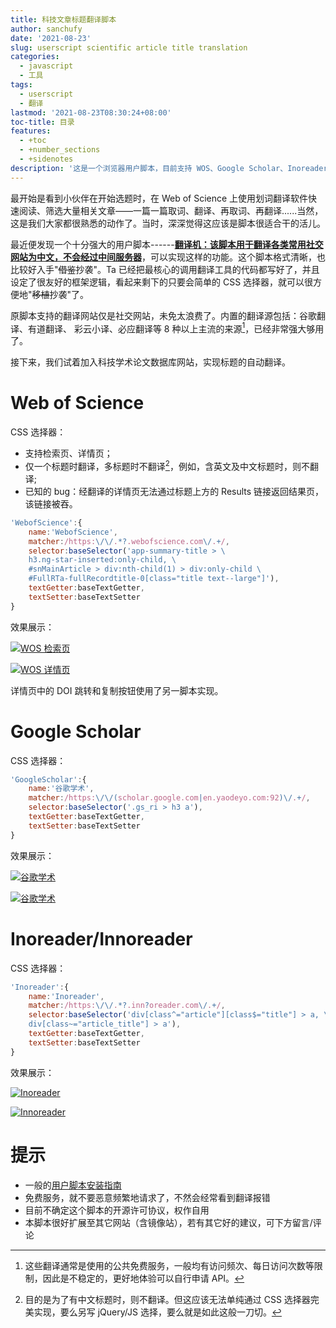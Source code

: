 ```yaml
---
title: 科技文章标题翻译脚本
author: sanchufy
date: '2021-08-23'
slug: userscript scientific article title translation
categories:
  - javascript
  - 工具
tags:
  - userscript
  - 翻译
lastmod: '2021-08-23T08:30:24+08:00'
toc-title: 目录
features:
  - +toc
  - +number_sections
  - +sidenotes
description: '这是一个浏览器用户脚本，目前支持 WOS、Google Scholar、Inoreader 文章标题的自动翻译。'
---
```


最开始是看到小伙伴在开始选题时，在 Web of Science 上使用划词翻译软件快速阅读、筛选大量相关文章——一篇一篇取词、翻译、再取词、再翻译......当然，这是我们大家都很熟悉的动作了。当时，深深觉得这应该是脚本很适合干的活儿。

最近便发现一个十分强大的用户脚本------[**翻译机：该脚本用于翻译各类常用社交网站为中文，不会经过中间服务器**](https://greasyfork.org/zh-CN/scripts/378277-%E7%BF%BB%E8%AF%91%E6%9C%BA)，可以实现这样的功能。这个脚本格式清晰，也比较好入手"~~借鉴~~抄袭"。Ta 已经把最核心的调用翻译工具的代码都写好了，并且设定了很友好的框架逻辑，看起来剩下的只要会简单的 CSS 选择器，就可以很方便地"~~移植~~抄袭"了。

原脚本支持的翻译网站仅是社交网站，未免太浪费了。内置的翻译源包括：谷歌翻译、有道翻译、 彩云小译、必应翻译等 8 种以上主流的来源[^1]，已经非常强大够用了。

[^1]: 这些翻译通常是使用的公共免费服务，一般均有访问频次、每日访问次数等限制，因此是不稳定的，更好地体验可以自行申请 API。

接下来，我们试着加入科技学术论文数据库网站，实现标题的自动翻译。

# Web of Science

CSS 选择器：

-   支持检索页、详情页；
-   仅一个标题时翻译，多标题时不翻译[^2]，例如，含英文及中文标题时，则不翻译;
-   已知的 bug：经翻译的详情页无法通过标题上方的 Results 链接返回结果页，该链接被吞。

[^2]: 目的是为了有中文标题时，则不翻译。但这应该无法单纯通过 CSS 选择器完美实现，要么另写 jQuery/JS 选择，要么就是如此这般一刀切。

``` js
'WebofScience':{
    name:'WebofScience',
    matcher:/https:\/\/.*?.webofscience.com\/.+/,
    selector:baseSelector('app-summary-title > \
    h3.ng-star-inserted:only-child, \
    #snMainArticle > div:nth-child(1) > div:only-child \
    #FullRTa-fullRecordtitle-0[class="title text--large"]'),
    textGetter:baseTextGetter,
    textSetter:baseTextSetter
}
```

效果展示：

[![WOS 检索页](/assets/image/21-08-wos-summary-title-translation.png "Figure 1: WOS 检索页标题翻译")](https://www.webofscience.com/)

[![WOS 详情页](/assets/image/21-08-wos-record-title-translation.png "Figure 2: WOS 详情页标题翻译")](https://www.webofscience.com/)

详情页中的 DOI 跳转和复制按钮使用了另一脚本实现。

# Google Scholar

CSS 选择器：

``` js
'GoogleScholar':{
    name:'谷歌学术',
    matcher:/https:\/\/(scholar.google.com|en.yaodeyo.com:92)\/.+/,
    selector:baseSelector('.gs_ri > h3 a'),
    textGetter:baseTextGetter,
    textSetter:baseTextSetter
}
```

效果展示：

[![谷歌学术](/assets/image/21-08-scholar-title-google-translation.png "Figure 3: 谷歌学术 - 谷歌翻译")](https://scholar.google.com/)

[![谷歌学术](/assets/image/21-08-scholar-title-youdao-translation.png "Figure 4: 谷歌学术镜像 - 有道翻译")](https://en.yaodeyo.com:92/)

# Inoreader/Innoreader

CSS 选择器：

``` js
'Inoreader':{
    name:'Inoreader',
    matcher:/https:\/\/.*?.inn?oreader.com\/.+/,
    selector:baseSelector('div[class^="article"][class$="title"] > a, \
    div[class~="article_title"] > a'),
    textGetter:baseTextGetter,
    textSetter:baseTextSetter
}
```

效果展示：

[![Inoreader](/assets/image/21-08-inoreader-column-title-translation.png "Figure 5: Inoreader 订阅器 - 分列模式")](https://www.inoreader.com/)

[![Innoreader](/assets/image/21-08-innoreader-card-title-translation.png "Figure 6: innoreader 订阅器 - 卡片模式")](https://www.innoreader.com/)

# 提示

- 一般的[用户脚本安装指南](https://greasyfork.org/zh-CN/)
- 免费服务，就不要恶意频繁地请求了，不然会经常看到翻译报错
- 目前不确定这个脚本的开源许可协议，权作自用
- 本脚本很好扩展至其它网站（含镜像站），若有其它好的建议，可下方留言/评论
